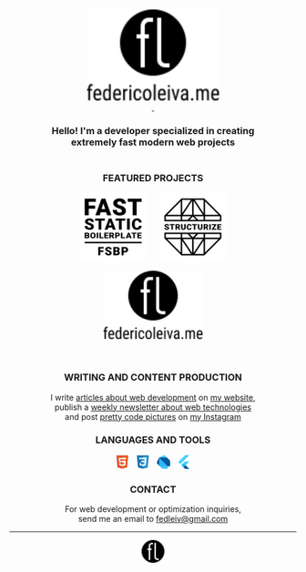 <p align="center">&nbsp;</p>

<p align="center">
  <a href="https://example.com" title="Personal website of Federico Leiva, Developer">
  <img display="inline-block" height=160 src="https://raw.githubusercontent.com/fedleiv/fedleiv/master/_assets/img/logo-federicoleiva-complete.svg?sanitize=true">
  <br>&nbsp;
  </a>
</p>

<h3 align="center">
    Hello! I'm a developer specialized in creating<br>extremely fast modern web projects
    <br>&nbsp;
</h3>

<h3 align="center">FEATURED PROJECTS</h3>

<p align="center">
  <img height=120 src="https://raw.githubusercontent.com/fedleiv/fedleiv/master/_assets/img/logo-fsbp.svg?sanitize=true">
  &nbsp;&nbsp;&nbsp;
  <img height=120 src="https://raw.githubusercontent.com/fedleiv/fedleiv/master/_assets/img/logo-structurize.svg?sanitize=true">
</p>

<p align="center">
  <img height=120 src="https://raw.githubusercontent.com/fedleiv/fedleiv/master/_assets/img/logo-federicoleiva-complete.svg?sanitize=true">
</p>

<p align="center">&nbsp;</p>

<h3 align="center">WRITING AND CONTENT PRODUCTION</h3>

<p align="center">I write <a href="https://example.com">articles about web development</a> on <a href="https://example.com">my website</a>,<br>publish a <a href="https://example.com">weekly newsletter about web technologies</a><br>and post <a href="https://example.com">pretty code pictures</a> on <a href="https://example.com">my Instagram</a></p>

<h3 align="center">LANGUAGES AND TOOLS</h3>

<p align="center">
  <img height=24 src="https://raw.githubusercontent.com/fedleiv/fedleiv/master/_assets/img/html5.svg?sanitize=true">
  &nbsp;
  <img height=24 src="https://raw.githubusercontent.com/fedleiv/fedleiv/master/_assets/img/css3.svg?sanitize=true">
  &nbsp;
  <img height=24 src="https://raw.githubusercontent.com/fedleiv/fedleiv/master/_assets/img/dart.svg?sanitize=true">
  &nbsp;
  <img height=24 src="https://raw.githubusercontent.com/fedleiv/fedleiv/master/_assets/img/flutter.svg?sanitize=true">
</p>

<h3 align="center">CONTACT</h3>

<p align="center">For web development or optimization inquiries,<br>send me an email to <a href="mailto:fedleiv@gmail.com?subject=[GitHub Contact]">fedleiv@gmail.com</a>
</p>

<hr>

<p align="center">
  <a href="https://example.com" title="Personal website of Federico Leiva, Developer">
  <img display="inline-block" height=40 src="https://raw.githubusercontent.com/fedleiv/fedleiv/master/_assets/img/logo-federicoleiva.svg?sanitize=true">
  </a>
</p>
